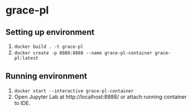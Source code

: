 # grace-pl

## Setting up environment
1. `docker build . -t grace-pl`
2. `docker create -p 8888:8888 --name grace-pl-container grace-pl:latest`

## Running environment
1. `docker start --interactive grace-pl-container`
2. Open Jupyter Lab at http://localhost:8888/ or attach running container to IDE.
